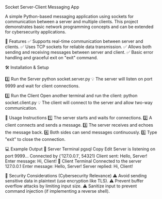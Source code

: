 Socket Server-Client Messaging App

A simple Python-based messaging application using sockets for communication between a server and multiple clients. This project demonstrates basic network programming concepts and can be extended for cybersecurity applications.

📌 Features
✅ Supports real-time communication between server and clients.
✅ Uses TCP sockets for reliable data transmission.
✅ Allows both sending and receiving messages between server and client.
✅ Basic error handling and graceful exit on "exit" command.

🛠️ Installation & Setup

3️⃣ Run the Server
python socket.server.py
💡 The server will listen on port 9999 and wait for client connections.

3️⃣ Run the Client
Open another terminal and run the client:
python socket.client.py
💡 The client will connect to the server and allow two-way communication.

📜 Usage Instructions
1️⃣ The server starts and waits for connections.
2️⃣ A client connects and sends a message.
3️⃣ The server receives and echoes the message back.
4️⃣ Both sides can send messages continuously.
5️⃣ Type "exit" to close the connection.

💻 Example Output
🔹 Server Terminal
pgsql
Copy
Edit
Server is listening on port 9999...
Connected by ('127.0.0.1', 54321)
Client sent: Hello, Server!
Enter message: Hi, Client!
🔹 Client Terminal
Connected to the server 127.0.0.1
Enter message: Hello, Server!
Server replied: Hi, Client!

🔐 Security Considerations (Cybersecurity Relevance)
⚠ Avoid sending sensitive data in plaintext (use encryption like TLS).
⚠ Prevent buffer overflow attacks by limiting input size.
⚠ Sanitize input to prevent command injection (if implementing a reverse shell).
